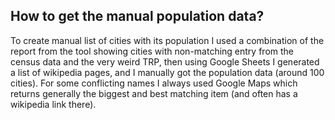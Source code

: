## How to get the manual population data?
To create manual list of cities with its population I used a combination of the report from the tool showing cities with non-matching entry from the census data and the very weird TRP, then using Google Sheets I generated a list of wikipedia pages, and I manually got the population data (around 100 cities). For some conflicting names I always used Google Maps which returns generally the biggest and best matching item (and often has a wikipedia link there).